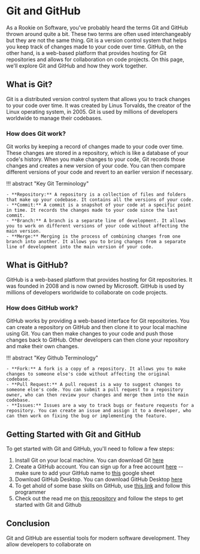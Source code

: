 

# Git and GitHub

As a Rookie on Software, you've probably heard the terms Git and GitHub thrown around quite a bit. These two terms are often used interchangeably but they are not the same thing. Git is a version control system that helps you keep track of changes made to your code over time. GitHub, on the other hand, is a web-based platform that provides hosting for Git repositories and allows for collaboration on code projects. On this page, we'll explore Git and GitHub and how they work together.

## What is Git?

Git is a distributed version control system that allows you to track changes to your code over time. It was created by Linus Torvalds, the creator of the Linux operating system, in 2005. Git is used by millions of developers worldwide to manage their codebases.

### How does Git work?

Git works by keeping a record of changes made to your code over time. These changes are stored in a repository, which is like a database of your code's history. When you make changes to your code, Git records those changes and creates a new version of your code. You can then compare different versions of your code and revert to an earlier version if necessary.

!!! abstract "Key Git Terminology"

    - **Repository:** A repository is a collection of files and folders that make up your codebase. It contains all the versions of your code.
    - **Commit:** A commit is a snapshot of your code at a specific point in time. It records the changes made to your code since the last commit.
    - **Branch:** A branch is a separate line of development. It allows you to work on different versions of your code without affecting the main version.
    - **Merge:** Merging is the process of combining changes from one branch into another. It allows you to bring changes from a separate line of development into the main version of your code.

## What is GitHub?

GitHub is a web-based platform that provides hosting for Git repositories. It was founded in 2008 and is now owned by Microsoft. GitHub is used by millions of developers worldwide to collaborate on code projects.

### How does GitHub work?

GitHub works by providing a web-based interface for Git repositories. You can create a repository on GitHub and then clone it to your local machine using Git. You can then make changes to your code and push those changes back to GitHub. Other developers can then clone your repository and make their own changes.

!!! abstract "Key Github Terminology"

    - **Fork:** A fork is a copy of a repository. It allows you to make changes to someone else's code without affecting the original codebase.
    - **Pull Request:** A pull request is a way to suggest changes to someone else's code. You can submit a pull request to a repository owner, who can then review your changes and merge them into the main codebase.
    - **Issues:** Issues are a way to track bugs or feature requests for a repository. You can create an issue and assign it to a developer, who can then work on fixing the bug or implementing the feature.

## Getting Started with Git and GitHub

To get started with Git and GitHub, you'll need to follow a few steps:

1. Install Git on your local machine. You can download Git [here](https://git-scm.com/downloads)
2. Create a GitHub account. You can sign up for a free account [here](https://github.com/join) -- make sure to add your GitHub name to [this](https://docs.google.com/spreadsheets/d/1zroNE0r3z9rl5tIAXXwvlAG2LtYadMz73Y8g2-uf4Mw/edit?usp=sharing) google sheet
3. Download GitHub Desktop. You can download GitHub Desktop [here](https://desktop.github.com/)
4. To get ahold of some base skills on GitHub, use [this link](https://github.com/roberts1y) and follow this programmer
5. Check out the read me on [this repository](https://github.com/skills/introduction-to-github) and follow the steps to get started with Git and Github

## Conclusion

Git and GitHub are essential tools for modern software development. They allow developers to collaborate on